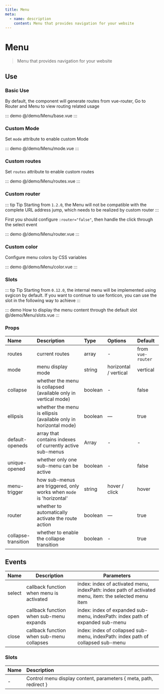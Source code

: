 ```yaml
---
title: Menu
meta:
  - name: description
    content: Menu that provides navigation for your website
---
```


# Menu

> Menu that provides navigation for your website

## Use

### Basic Use

By default, the component will generate routes from vue-router, Go to <pro-link to="/zh-CN/guide/router">Router and Menu</pro-link> to view routing related usage

::: demo
@/demo/Menu/base.vue
:::

### Custom Mode

Set `mode` attribute to enable custom Mode

::: demo
@/demo/Menu/mode.vue
:::

### Custom routes

Set `routes` attribute to enable custom routes

::: demo
@/demo/Menu/routes.vue
:::

### Custom router

::: tip Tip
Starting from `1.2.0`, the Menu will not be compatible with the complete URL address jump, which needs to be realized by custom router
:::

First you should configure `:router="false"`, then handle the click through the select event

::: demo
@/demo/Menu/router.vue
:::

### Custom color

Configure menu colors by CSS variables

::: demo
@/demo/Menu/color.vue
:::

### Slots

::: tip Tip
Starting from `0.12.0`, the internal menu will be implemented using svgicon by default. If you want to continue to use fonticon, you can use the slot in the following way to achieve
:::

::: demo How to display the menu content through the default slot
@/demo/Menu/slots.vue
:::

### Props

| Name                | Description                                                         | Type    | Options               | Default           |
| :------------------ | :------------------------------------------------------------------ | :------ | :-------------------- | :---------------- |
| routes              | current routes                                                      | array   | -                     | from `vue-router` |
| mode                | menu display mode                                                   | string  | horizontal / vertical | vertical          |
| collapse            | whether the menu is collapsed (available only in vertical mode)     | boolean | -                     | false             |
| ellipsis            | whether the menu is ellipsis (available only in horizontal mode)    | boolean | —                     | true              |
| default-openeds     | array that contains indexes of currently active sub-menus           | Array   | -                     | -                 |
| unique-opened       | whether only one sub-menu can be active                             | boolean | -                     | false             |
| menu-trigger        | how sub-menus are triggered, only works when `mode` is 'horizontal' | string  | hover / click         | hover             |
| router              | whether to automatically activate the route action                  | boolean | —                     | true              |
| collapse-transition | whether to enable the collapse transition                           | boolean | -                     | true              |

## Events

| Name   | Description                               | Parameters                                                                                            |
| ------ | ----------------------------------------- | ----------------------------------------------------------------------------------------------------- |
| select | callback function when menu is activated  | index: index of activated menu, indexPath: index path of activated menu, item: the selected menu item |
| open   | callback function when sub-menu expands   | index: index of expanded sub-menu, indexPath: index path of expanded sub-menu                         |
| close  | callback function when sub-menu collapses | index: index of collapsed sub-menu, indexPath: index path of collapsed sub-menu                       |

### Slots

| Name | Description                                                       |
| :--- | :---------------------------------------------------------------- |
| -    | Control menu display content, parameters { meta, path, redirect } |

